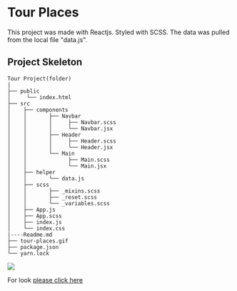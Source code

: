 # Tour Places

This project was made with Reactjs. Styled with SCSS. The data was pulled from the local file "data.js".

## Project Skeleton

```
Tour Project(folder)
|
├── public
│     └── index.html
├── src
│    ├── components
│    │       ├── Navbar
│    │       │     ├── Navbar.scss
│    │       │     └── Navbar.jsx
│    │       ├── Header
│    │       │     ├── Header.scss
│    │       │     └── Header.jsx
│    │       └── Main
│    │             ├── Main.scss
│    │             └── Main.jsx
│    ├── helper
│    │       └── data.js
│    ├── scss
│    │       ├── _mixins.scss
│    │       ├── _reset.scss
│    │       └── _variables.scss
│    ├── App.js
│    ├── App.scss
│    ├── index.js
│    └── index.css
|----Readme.md
├── tour-places.gif
├── package.json
└── yarn.lock
```

![](tour-places.gif)

For look [please click here](...)
